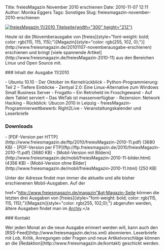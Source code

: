 Title: freiesMagazin November 2010 erschienen
Date: 2010-11-07 12:11
Author: Monika Eggers
Tags: Sonstiges
Slug: freiesmagazin-november-2010-erschienen

[![freiesMagazin 11/2010
Titelseite](http://www.freiesmagazin.de/system/files/freiesmagazin-2010-11.png){width="300"
height="212"}](http://www.freiesmagazin.de/system/files/freiesmagazin-2010-11.png)

</p>
Heute ist die [Novemberausgabe von
[freies]{style="font-weight: bold; color: rgb(115, 115, 115);"}[Magazin]{style="color: rgb(255, 102, 0);"}](http://www.freiesmagazin.de/20101107-novemberausgabe-erschienen)
erschienen und bringt [viele spannende
Artikel](http://www.freiesmagazin.de/freiesMagazin-2010-11) aus den
Bereichen Linux und Open Source mit.

</p>
### Inhalt der Ausgabe 11/2010

</p>
-   Ubuntu 10.10
-   Der Oktober im Kernelrückblick
-   Python-Programmierung: Teil 2 – Tiefere Einblicke
-   Zentyal 2.0: Eine Linux-Alternative zum Windows Small Business
    Server
-   Frogatto – Ein Retroheld im Froschgewand
-   Auf dem Tablet serviert – Das WeTab ist massenverfügbar
-   Rezension: Network Hacking
-   Rückblick: Ubucon 2010 in Leipzig
-   freiesMagazin-Programmierwettbewerb: Right2Live
-   Veranstaltungskalender und Leserbriefe

</p>
<!--break--><!--break-->

### Downloads

</p>
-   [PDF-Version per
    HTTP](http://www.freiesmagazin.de/ftp/2010/freiesMagazin-2010-11.pdf)
    (3680 KB)
-   [PDF-Version per
    FTP](ftp://ftp.freiesmagazin.de/2010/freiesMagazin-2010-11.pdf)
    (3680 KB)
-   [Mobil-Version mit
    Bildern](http://www.freiesmagazin.de/mobil/freiesMagazin-2010-11-bilder.html)
    (4356 KB)
-   [Mobil-Version ohne
    Bilder](http://www.freiesmagazin.de/mobil/freiesMagazin-2010-11.html)
    (250 KB)

</p>
Unter der Adresse <http://freiesmagazin.de/mobil/> findet man immer die
aktuelle und alle bisher erschienenen Mobil-Ausgaben. Auf der
<a<br></a<br>

href="http://www.freiesmagazin.de/magazin"&gt;Magazin-Seite können die
letzten drei Ausgaben von
[freies]{style="font-weight: bold; color: rgb(115, 115, 115);"}[Magazin]{style="color: rgb(255, 102,0);"}
abgerufen werden, ältere Ausgaben findet man im
[Archiv](http://www.freiesmagazin.de/archiv).</a<br>

</p>
### Kontakt

</p>
Wer jeden Monat an die neue Ausgabe erinnert werden will, kann auch den
[RSS-Feed](http://www.freiesmagazin.de/rss.xml) abonnieren. Leserbriefe
mit Lob, Kritik, Anregungen oder Fragen und neue Artikelvorschläge
können an die [Redaktion](http://www.freiesmagazin.de/kontakt) geschickt
werden.

</p>

